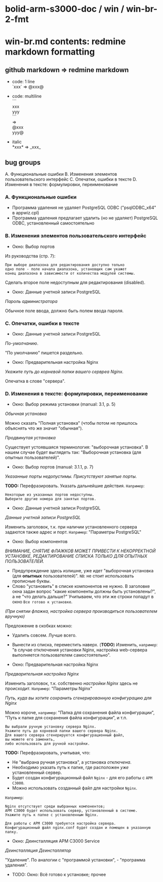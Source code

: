 # bolid-arm-s3000-doc / win / win-br-2-fmt

# win-br.md contents: redmine markdown formatting



## github markdown => redmine markdown

- code: 1 line<br />
\`xxx\` => @xxx@

- code: multiline<br />
\`\`\`<br />
xxx<br />
yyy<br />
\`\`\`<br />
=><br />
@xxx<br />
yyy@

- italic<br />
\*xxx\* => \_xxx\_



## bug groups

A. Функциональные ошибки
B. Изменения элементов пользовательского интерфейс
C. Опечатки, ошибки в тексте
D. Изменения в тексте: формулировки, переименование



### A. Функциональные ошибки

- Программа удаления не удаляет PostgreSQL ODBC
  ("psqlODBC_x64" в appwiz.cpl)
- Программа удаления предлагает удалить (но не удаляет)
  PostgreSQL ODBC, установленный самостоятельно



### B. Изменения элементов пользовательского интерфейс

- Окно: Выбор портов

Из руководства (стр. 7):

```
При выборе диапазона для редактирования доступно только
одно поле - поле начала диапазона, установщик сам укажет
конец диапазона в зависимости от количества модулей системы.
```

Сделать второе поле недоступным для редактирования (disabled).

- Окно: Данные учетной записи PostgreSQL

*Пароль администратора*

Обычное поле ввода, должно быть полем ввода пароля.



### C. Опечатки, ошибки в тексте

- Окно: Данные учетной записи PostgreSQL

*По-умолчанию*.

"По умолчанию" пишется раздельно.

- Окно: Предварительная настройка Nginx

*Укажите путь до корневой папки вашего сервреа Nginx.*

Опечатка в слове "сервера".



### D. Изменения в тексте: формулировки, переименование

- Окно: Выбор режима установки (manual: 3.1, p. 5)

*Обычная установка*

Можно сказать "Полная установка" (чтобы потом не пришлось
объяснять что же значит "обычная").

*Продвинутая установка*

Существует устоявшаяся терминология: "выборочная установка".
В нашем случае будет выглядеть так:
"Выборочная установка (для опытных пользователей)".

- Окно: Выбор портов (manual: 3.1.1, p. 7)

*Указанные порты недопустимы. Присутствуют занятые порты.*

**TODO:** Перефразировать. Указать дальнейшие действия.
`Например`:
```
Некоторые из указанных портов недоступны.
Выберите другие номера для занятых портов.
```

- Окно: Данные учетной записи PostgreSQL

*Данные учетной записи PostgreSQL*

Изменить заголовок, т.к. при наличии установленного
сервера задаются также адрес и порт.
`Например`:
"Параметры PostgreSQL"

- Окно: Выбор компонентов

*ВНИМАНИЕ, СНЯТИЕ ФЛАЖКОВ МОЖЕТ ПРИВЕСТИ К НЕКОРРЕКТНОЙ УСТАНОВКЕ,*
*РЕДАКТИРОВАНИЕ СПИСКА ТОЛЬКО ДЛЯ ОПЫТНЫХ ПОЛЬЗОВАТЕЛЕЙ.*

- Предупреждение здесь излишне, уже идет
  "выборочная установка (для **опытных** пользователей)".
  `NB`: не стоит использовать прописные буквы.
- Слово "установить" в списке компонентов не нужно.
  В заголовке окна задан вопрос "какие компоненты должны быть установлены?",
  а не "что делать дальше?"
  Учитываем, что эти же строки попадут в окно `Все готово к установке`.

*(При снятии флажка, настройка сервера производиться пользователем вручную)*

Предложение в скобках можно:
- Удалить совсем. Лучше всего.
- Вынести из списка, переместить наверх.
  (**TODO**) Изменить, `например`:
  "в случае отключения установки Nginx, настройка web-сервера
   выполняется пользователем самостоятельно".

- Окно: Предварительная настройка Nginx

*Предварительная настройка Nginx*

Изменить заголовок, т.к. собственно *настройки Nginx*
здесь не происходит.
`Например`:
"Параметры Nginx"

*Путь, куда вы хотите сохранить сгенерированную конфигурацию для Nginx*

Можно короче, `например`: "Папка для сохранения файла конфигурации",
"Путь к папке для сохранения файла конфигурации", и т.п.

```
Вы выбрали ручную установку сервера Nginx.
Укажите путь до корневой папки вашего сервера Nginx.
Для вашего сервера сгенерируется конфигурационный файл,
вы можете его заменить,
либо использовать для ручной настройки.
```

**TODO:** Перефразировать, учитывая, что:
- Не "выбрана ручная установка", а установка *отключена*.
- Необходимо указать путь к папке, где расположен *уже* установленный сервер.
- Будет создан конфигурационный файл `Nginx` - для его работы с `АРМ С3000`.
- Можно использовать созданный файл для настройки `Nginx`.

`Например`:
```
Nginx отсутствует среди выбранных компонентов;
АРМ С3000 будет использовать сервер, установленный в системе.
Укажите путь к папке с установленным Nginx.

Для работы с АРМ С3000 требуется настройка сервера.
Конфигурационный файл nginx.conf будет создан и помещен в указанную папку.
```

- Окно: Деинсталляция АРМ С3000 Service

*Деинсталляция*
*Деинсталлятор*

"Удаление".
По аналогии с "программой установки", - "программа удаления".

- TODO: Окно: Всё готово к установке; прочее

